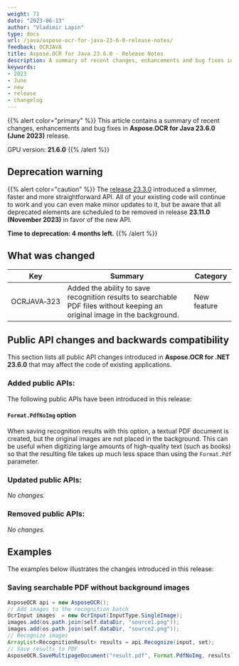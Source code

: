```yaml
---
weight: 71
date: "2023-06-13"
author: "Vladimir Lapin"
type: docs
url: /java/aspose-ocr-for-java-23-6-0-release-notes/
feedback: OCRJAVA
title: Aspose.OCR for Java 23.6.0 - Release Notes
description: A summary of recent changes, enhancements and bug fixes in Aspose.OCR for Java 23.6.0 (June 2023) release.
keywords:
- 2023
- June
- new
- release
- changelog
---
```


{{% alert color="primary" %}}
This article contains a summary of recent changes, enhancements and bug fixes in **Aspose.OCR for Java 23.6.0 (June 2023)** release.

GPU version: **21.6.0**
{{% /alert %}}

## Deprecation warning

{{% alert color="caution" %}}
The [release 23.3.0](/ocr/java/aspose-ocr-for-java-23-3-0-release-notes/) introduced a slimmer, faster and more straightforward API. All of your existing code will continue to work and you can even make minor updates to it, but be aware that all deprecated elements are scheduled to be removed in release **23.11.0 (November 2023)** in favor of the new API.

**Time to deprecation: 4 months left.**
{{% /alert %}}

## What was changed

Key | Summary | Category
--- | ------- | --------
OCRJAVA&#8209;323 | Added the ability to save recognition results to searchable PDF files without keeping an original image in the background. | New feature

## Public API changes and backwards compatibility

This section lists all public API changes introduced in **Aspose.OCR for .NET 23.6.0** that may affect the code of existing applications.

### Added public APIs:

The following public APIs have been introduced in this release:

#### `Format.PdfNoImg` option

When saving recognition results with this option, a textual PDF document is created, but the original images are not placed in the background. This can be useful when digitizing large amounts of high-quality text (such as books) so that the resulting file takes up much less space than using the `Format.Pdf` parameter.

### Updated public APIs:

_No changes._

### Removed public APIs:

_No changes._

## Examples

The examples below illustrates the changes introduced in this release:

### Saving searchable PDF without background images

```java
AsposeOCR api = new AsposeOCR();
// Add images to the recognition batch
OcrInput images  = new OcrInput(InputType.SingleImage);
images.add(os.path.join(self.dataDir, "source1.png"));
images.add(os.path.join(self.dataDir, "source2.png"));
// Recognize images
ArrayList<RecognitionResult> results = api.Recognize(input, set);
// Save results to PDF
AsposeOCR.SaveMultipageDocument("result.pdf", Format.PdfNoImg, results);
```
